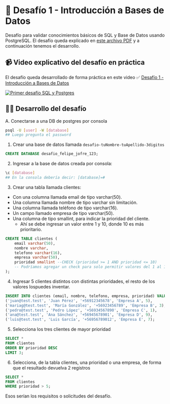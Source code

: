 # 🚀 Desafío 1 - Introducción a Bases de Datos

Desafío para validar conocimientos básicos de SQL y Base de Datos usando PostgreSQL. El desafío queda explicado en [este archivo PDF](https://github.com/felipejoq/desafios-sql-postgres-db/blob/main/desafio-01/01-intro-base-de-datos.pdf) y a continuación tenemos el desarrollo.

## 📹 Video explicativo del desafío en práctica

El desafío queda desarrollado de forma práctica en este video ✅ [Desafío 1 - Introducción a Bases de Datos](https://youtu.be/fQsNY8sUD6M)

<a href="https://youtu.be/fQsNY8sUD6M" target="_blank">
<image
    src="https://github.com/felipejoq/desafios-sql-postgres-db/assets/35277450/eb8455b6-8e85-46a3-8db9-c24c7b364006"
    alt="Primer desafío SQL y Postgres"
/>
</a>

## 👨‍💻 Desarrollo del desafío

A. Conectarse a una DB de postgres por consola

```bash
psql -U [user] -W [database]
## Luego pregunta el password
```

1. Crear una base de datos llamada ```desafio-tuNombre-tuApellido-3digitos```

```sql
CREATE DATABASE desafio_felipe_jofre_123;
```

2. Ingresar a la base de datos creada por consola:

```bash
\c [database]
## En la consola debería decir: [database]=#
```

3. Crear una tabla llamada clientes:
   
* Con una columna llamada email de tipo varchar(50).
* Una columna llamada nombre de tipo varchar sin limitación.
* Una columna llamada teléfono de tipo varchar(16).
* Un campo llamado empresa de tipo varchar(50).
* Una columna de tipo smallint, para indicar la prioridad del cliente.
    * Ahí se debe ingresar un valor entre 1 y 10, donde 10 es más prioritario.

```sql
CREATE TABLE clientes (
    email varchar(50),
    nombre varchar,
    telefono varchar(16),
    empresa varchar(50),
    prioridad smallint --CHECK (prioridad >= 1 AND prioridad <= 10)
    -- Podríamos agregar un check para solo permitir valores del 1 al 10.
);
```

4. Ingresar 5 clientes distintos con distintas prioridades, el resto de los valores lospuedes inventar.

```sql
INSERT INTO clientes (email, nombre, telefono, empresa, prioridad) VALUES
('juan@test.test', 'Juan Pérez', '+56912345678', 'Empresa A', 5),
('mariag@test.test', 'María González', '+56923456789', 'Empresa B', 3),
('pedro@test.test', 'Pedro López', '+56934567890', 'Empresa C', 1),
('ana@test.test', 'Ana Sánchez', '+56945678901', 'Empresa D', 9),
('luis@test.test', 'Luis García', '+56956789012', 'Empresa E', 7);
```

5. Selecciona los tres clientes de mayor prioridad

```sql
SELECT *
FROM clientes
ORDER BY prioridad DESC
LIMIT 3;
```

6. Selecciona, de la tabla clientes, una prioridad o una empresa, de forma que el resultado devuelva 2 registros

```sql
SELECT *
FROM clientes
WHERE prioridad > 5;
```

Esos serían los requisitos o solicitudes del desafío.
